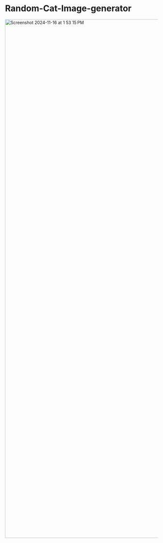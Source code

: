 # Random-Cat-Image-generator
<img width="1710" alt="Screenshot 2024-11-16 at 1 53 15 PM" src="https://github.com/user-attachments/assets/01abd32a-b1c0-4867-a0b6-f966e3cf2fee">
